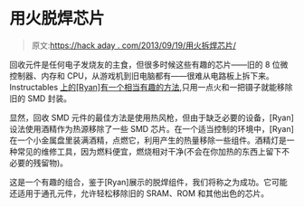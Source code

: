 # 用火脱焊芯片

> 原文:[https://hack aday . com/2013/09/19/用火拆焊芯片/](https://hackaday.com/2013/09/19/desoldering-chips-with-fire/)

回收元件是任何电子发烧友的主食，但很多时候这些有趣的芯片——旧的 8 位微控制器、内存和 CPU，从游戏机到旧电脑都有——很难从电路板上拆下来。Instructables [上的[Ryan]有一个相当有趣的方法](http://www.instructables.com/id/desoldering-components-with-rubbing-alcohol/?ALLSTEPS),只用一点火和一把镊子就能移除旧的 SMD 封装。

显然，回收 SMD 元件的最佳方法是使用热风枪，但由于缺乏必要的设备，[Ryan]设法使用酒精作为热源移除了一些 SMD 芯片。在一个适当控制的环境中，[Ryan]在一个小金属盘里装满酒精，点燃它，利用产生的热量移除一些组件。酒精灯是一种常见的维修工具，因为燃料便宜，燃烧相对干净(不会在你加热的东西上留下不必要的残留物)。

这是一个有趣的组合，鉴于[Ryan]展示的脱焊组件，我们将称之为成功。它可能还适用于通孔元件，允许轻松移除旧的 SRAM、ROM 和其他出色的芯片。